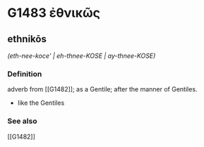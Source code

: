 # G1483 ἐθνικῶς

## ethnikōs

_(eth-nee-koce' | eh-thnee-KOSE | ay-thnee-KOSE)_

### Definition

adverb from [[G1482]]; as a Gentile; after the manner of Gentiles.

- like the Gentiles

### See also

[[G1482]]

